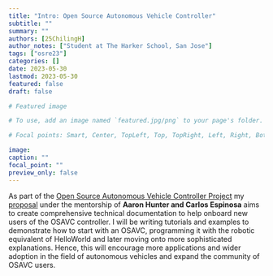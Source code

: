 ```yaml
---
title: "Intro: Open Source Autonomous Vehicle Controller"
subtitle: ""
summary: ""
authors: [25ChilingH]
author_notes: ["Student at The Harker School, San Jose"]
tags: ["osre23"]
categories: []
date: 2023-05-30
lastmod: 2023-05-30
featured: false
draft: false

# Featured image

# To use, add an image named `featured.jpg/png` to your page's folder.

# Focal points: Smart, Center, TopLeft, Top, TopRight, Left, Right, BottomLeft, Bottom, BottomRight.

image:
caption: ""
focal_point: ""
preview_only: false
---
```


As part of the [Open Source Autonomous Vehicle Controller Project](/project/osre23/ucsc/OSAVC) my [proposal](https://docs.google.com/document/d/1hDU87aAzbn88vWwOHH0ggIID2W4KKzp8SKF1Lb8LU90/edit?usp=sharing) under the mentorship of **Aaron Hunter and Carlos Espinosa** aims to create comprehensive technical documentation to help onboard new users of the OSAVC controller. I will be writing tutorials and examples to demonstrate how to start with an OSAVC, programming it with the robotic equivalent of HelloWorld and later moving onto more sophisticated explanations. Hence, this will encourage more applications and wider adoption in the field of autonomous vehicles and expand the community of OSAVC users.
